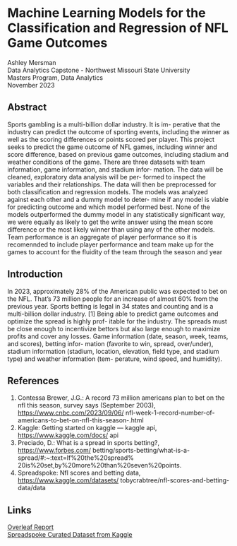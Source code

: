 # Machine Learning Models for the Classification and Regression of NFL Game Outcomes
 Ashley Mersman\
 Data Analytics Capstone - Northwest Missouri State University\
 Masters Program, Data Analytics\
 November 2023

 ## Abstract
Sports gambling is a multi-billion dollar industry. It is im-
perative that the industry can predict the outcome of sporting events,
including the winner as well as the scoring differences or points scored per
player. This project seeks to predict the game outcome of NFL games,
including winner and score difference, based on previous game outcomes,
including stadium and weather conditions of the game. There are three
datasets with team information, game information, and stadium infor-
mation. The data will be cleaned, exploratory data analysis will be per-
formed to inspect the variables and their relationships. The data will
then be preprocessed for both classification and regression models. The
models was analyzed against each other and a dummy model to deter-
mine if any model is viable for predicting outcome and which model
performed best. None of the models outperformed the dummy model
in any statistically significant way, we were equally as likely to get the
write answer using the mean score difference or the most likely winner
than using any of the other models. Team performance is an aggregate of
player performance so it is recomennded to include player performance
and team make up for the games to account for the fluidity of the team
through the season and year

## Introduction
In 2023, approximately 28% of the American public was expected to bet on the
NFL. That’s 73 million people for an increase of almost 60% from the previous
year. Sports betting is legal in 34 states and counting and is a multi-billion dollar
industry. [1]
Being able to predict game outcomes and optimize the spread is highly prof-
itable for the industry. The spreads must be close enough to incentivize bettors
but also large enough to maximize profits and cover any losses.
Game information (date, season, week, teams, and scores), betting infor-
mation (favorite to win, spread, over/under), stadium information (stadium,
location, elevation, field type, and stadium type) and weather information (tem-
perature, wind speed, and humidity).

## References 
1. Contessa Brewer, J.G.: A record 73 million americans plan to bet on the nfl
this season, survey says (September 2003), https://www.cnbc.com/2023/09/06/
nfl-week-1-record-number-of-americans-to-bet-on-nfl-this-season-.html
2. Kaggle: Getting started on kaggle — kaggle api, https://www.kaggle.com/docs/
api
3. Preciado, D.: What is a spread in sports betting?, https://www.forbes.com/
betting/sports-betting/what-is-a-spread/#:~:text=If%20the%20spread%
20is%20set,by%20more%20than%20seven%20points.
4. Spreadspoke: Nfl scores and betting data, https://www.kaggle.com/datasets/
tobycrabtree/nfl-scores-and-betting-data/data

## Links
[Overleaf Report](https://www.overleaf.com/read/zqcpqztmphns#81e1c8)\
[Spreadspoke Curated Dataset from Kaggle](https://www.kaggle.com/datasets/tobycrabtree/nfl-scores-and-betting-data)



